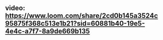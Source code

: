 ## video: https://www.loom.com/share/2cd0b145a3524c95875f368c513e1b21?sid=60881b40-19e5-4e4c-a7f7-8a9de669b135
